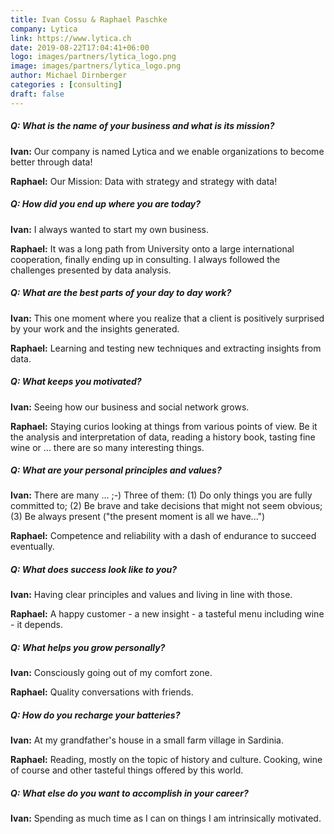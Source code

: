 ```yaml
---
title: Ivan Cossu & Raphael Paschke
company: Lytica
link: https://www.lytica.ch
date: 2019-08-22T17:04:41+06:00
logo: images/partners/lytica_logo.png
image: images/partners/lytica_logo.png
author: Michael Dirnberger
categories : [consulting]
draft: false
---
```


##### Q: What is the name of your business and what is its mission?

**Ivan:** Our company is named Lytica and we enable organizations to become better through data!

**Raphael:** Our Mission: Data with strategy and strategy with data!

##### Q: How did you end up where you are today?

**Ivan:** I always wanted to start my own business.

**Raphael:** It was a long path from University onto a large international cooperation, finally ending up in consulting. I always followed the challenges presented by data analysis.

##### Q: What are the best parts of your day to day work?

**Ivan:** This one moment where you realize that a client is positively surprised by your work and the insights generated.

**Raphael:** Learning and testing new techniques and extracting insights from data.

##### Q: What keeps you motivated?

**Ivan:** Seeing how our business and social network grows.

**Raphael:** Staying curios looking at things from various points of view. Be it the analysis and interpretation of data, reading a history book, tasting fine wine or ... there are so many interesting things.

##### Q: What are your personal principles and values?

**Ivan:** There are many ... ;-) Three of them: (1) Do only things you are fully committed to; (2) Be brave and take decisions that might not seem obvious; (3) Be always present ("the present moment is all we have...")

**Raphael:** Competence and reliability with a dash of endurance to succeed eventually.

##### Q: What does success look like to you?

**Ivan:** Having clear principles and values and living in line with those.

**Raphael:** A happy customer - a new insight - a tasteful menu including wine - it depends.

##### Q: What helps you grow personally?

**Ivan:** Consciously going out of my comfort zone.

**Raphael:** Quality conversations with friends.

##### Q: How do you recharge your batteries?

**Ivan:** At my grandfather's house in a small farm village in Sardinia.

**Raphael:** Reading, mostly on the topic of history and culture. Cooking, wine of course and other tasteful things offered by this world.

##### Q: What else do you want to accomplish in your career?

**Ivan:** Spending as much time as I can on things I am intrinsically motivated.
